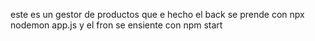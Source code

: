 este es un gestor de productos que e hecho el back se prende con npx nodemon app.js y el fron se ensiente con npm start
